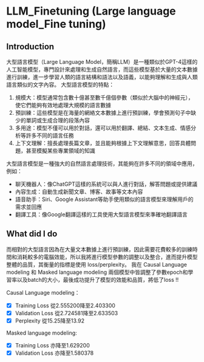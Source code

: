 # LLM_Finetuning (Large language model_Fine tuning)
## Introduction
大型語言模型（Large Language Model，簡稱LLM）是一種類似於GPT-4這樣的人工智能模型，專門設計來處理和生成自然語言，而這些模型基於大量的文本數據進行訓練，進一步學習人類的語言結構和語法以及語義，以能夠理解和生成與人類語言類似的文字內容。
大型語言模型的特點：
1. 規模大：模型通常包含數十億甚至數千億個參數（類似於大腦中的神經元），使它們能夠有效地處理大規模的語言數據
2. 預訓練：這些模型是在海量的網絡文本數據上進行預訓練，學會預測句子中缺少的單詞或生成合理的段落內容
3. 多用途：模型不僅可以用於對話，還可以用於翻譯、總結、文本生成、情感分析等許多不同的語言任務
4. 上下文理解：擅長處理長篇文章，並且能夠根據上下文理解意思，回答具體問題，甚至模擬某些專業領域的知識
  
大型語言模型是一種強大的自然語言處理技術，其能夠在許多不同的領域中應用，例如：
- 聊天機器人：像ChatGPT這樣的系統可以與人進行對話，解答問題或提供建議
- 內容生成：自動生成新聞文章、博客、故事等文本內容
- 語音助手：Siri、Google Assistant等助手使用類似的語言模型來理解用戶的需求並回應
- 翻譯工具：像Google翻譯這樣的工具使用大型語言模型來準確地翻譯語言

## What did I do
而相對的大型語言因為在大量文本數據上進行預訓練，因此需要花費較多的訓練時間和消耗較多的電腦效能，所以我將進行模型參數的調整以及整合，進而提升模型整體的品質，其衡量的指標是使用 loss/perplexity。
我在 Causal Language modeling 和 Masked language modeling 兩個模型中皆調整了參數epoch和學習率以及batch的大小，最後成功提升了模型的效能和品質，將低了loss !!

Causal Language modeling：
- [x] Training Loss 從2.555200降至2.403300
- [x] Validation Loss 從2.724581降至2.633503
- [x] Perplexity 從15.25降至13.92

Masked language modeling:
- [x] Training Loss 亦降至1.629200
- [x] Validation Loss 亦降至1.580378
